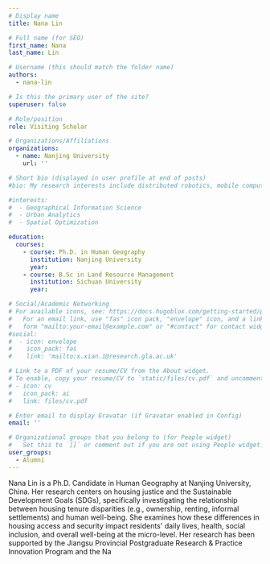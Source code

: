 ```yaml
---
# Display name
title: Nana Lin

# Full name (for SEO)
first_name: Nana
last_name: Lin

# Username (this should match the folder name)
authors:
  - nana-lin

# Is this the primary user of the site?
superuser: false

# Role/position
role: Visiting Scholar

# Organizations/Affiliations
organizations:
  - name: Nanjing University
    url: ''

# Short bio (displayed in user profile at end of posts)
#bio: My research interests include distributed robotics, mobile computing and programmable matter.

#interests:
#  - Geographical Information Science
#  - Urban Analytics
#  - Spatial Optimization

education:
  courses:
    - course: Ph.D. in Human Geography
      institution: Nanjing University
      year: 
    - course: B.Sc in Land Resource Management
      institution: Sichuan University
      year: 

# Social/Academic Networking
# For available icons, see: https://docs.hugoblox.com/getting-started/page-builder/#icons
#   For an email link, use "fas" icon pack, "envelope" icon, and a link in the
#   form "mailto:your-email@example.com" or "#contact" for contact widget.
#social:
#  - icon: envelope
#    icon_pack: fas
#    link: 'mailto:x.xian.1@research.gla.ac.uk'

# Link to a PDF of your resume/CV from the About widget.
# To enable, copy your resume/CV to `static/files/cv.pdf` and uncomment the lines below.
# - icon: cv
#   icon_pack: ai
#   link: files/cv.pdf

# Enter email to display Gravatar (if Gravatar enabled in Config)
email: ''

# Organizational groups that you belong to (for People widget)
#   Set this to `[]` or comment out if you are not using People widget.
user_groups:
  - Alumni
---
```


Nana Lin is a Ph.D. Candidate in Human Geography at Nanjing University, China. Her research centers on housing justice and the Sustainable Development Goals (SDGs), specifically investigating the relationship between housing tenure disparities (e.g., ownership, renting, informal settlements) and human well-being. She examines how these differences in housing access and security impact residents' daily lives, health, social inclusion, and overall well-being at the micro-level. Her research has been supported by the Jiangsu Provincial Postgraduate Research & Practice Innovation Program and the Na
